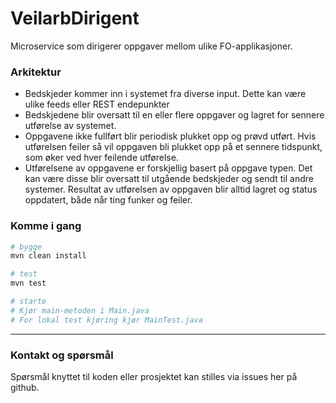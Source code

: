 VeilarbDirigent
================

Microservice som dirigerer oppgaver mellom ulike FO-applikasjoner. 

### Arkitektur
- Bedskjeder kommer inn i systemet fra diverse input. Dette kan være ulike feeds eller REST endepunkter
- Bedskjedene blir oversatt til en eller flere oppgaver og lagret for sennere utførelse av systemet.
- Oppgavene ikke fullført blir periodisk plukket opp og prøvd utført. Hvis utførelsen feiler så vil oppgaven bli plukket opp på et sennere tidspunkt, som øker ved hver feilende utførelse. 
- Utførelsene av oppgavene er forskjellig basert på oppgave typen. Det kan være disse blir oversatt til utgående bedskjeder og sendt til andre systemer. Resultat av utførelsen av oppgaven blir alltid lagret og status oppdatert, både når ting funker og feiler. 


### Komme i gang

```sh
# bygge
mvn clean install 

# test
mvn test

# starte
# Kjør main-metoden i Main.java
# For lokal test kjøring kjør MainTest.java
```

---

### Kontakt og spørsmål

Spørsmål knyttet til koden eller prosjektet kan stilles via issues her på github.
